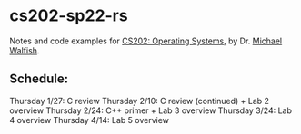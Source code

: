 # cs202-sp22-rs

Notes and code examples for [CS202: Operating Systems](https://cs.nyu.edu/~mwalfish/classes/22sp/), by Dr. [Michael Walfish](https://cs.nyu.edu/~mwalfish).


## Schedule:

Thursday 1/27: C review
Thursday 2/10: C review (continued) + Lab 2 overview
Thursday 2/24: C++ primer + Lab 3 overview
Thursday 3/24: Lab 4 overview
Thursday 4/14: Lab 5 overview
